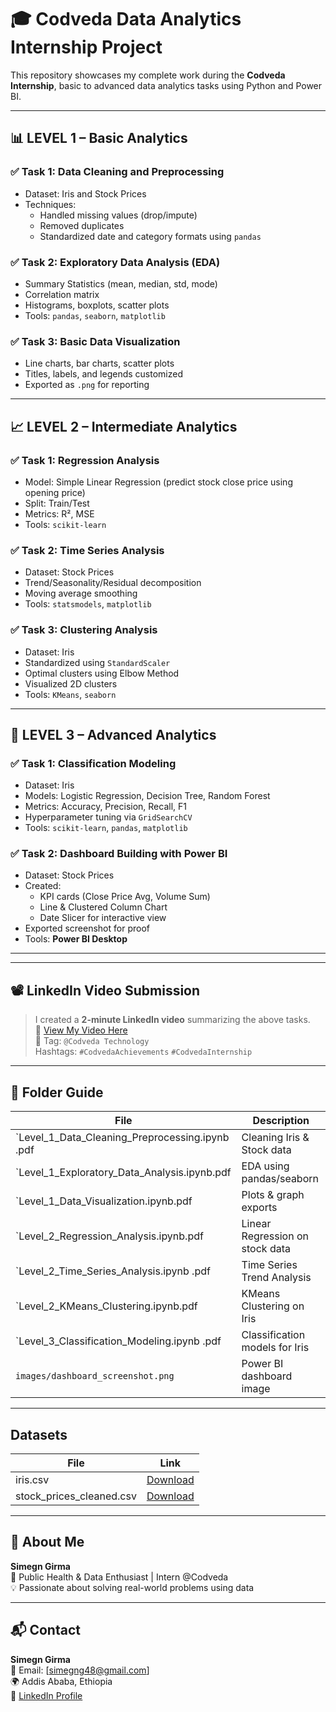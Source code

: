 # 🎓 Codveda Data Analytics Internship Project

This repository showcases my complete work during the **Codveda Internship**, basic to advanced data analytics tasks using Python and Power BI.

---

## 📊 LEVEL 1 – Basic Analytics

### ✅ Task 1: Data Cleaning and Preprocessing
- Dataset: Iris and Stock Prices
- Techniques:
  - Handled missing values (drop/impute)
  - Removed duplicates
  - Standardized date and category formats using `pandas`
   
### ✅ Task 2: Exploratory Data Analysis (EDA)
- Summary Statistics (mean, median, std, mode)
- Correlation matrix
- Histograms, boxplots, scatter plots
- Tools: `pandas`, `seaborn`, `matplotlib`

### ✅ Task 3: Basic Data Visualization
- Line charts, bar charts, scatter plots
- Titles, labels, and legends customized
- Exported as `.png` for reporting

---

## 📈 LEVEL 2 – Intermediate Analytics

### ✅ Task 1: Regression Analysis
- Model: Simple Linear Regression (predict stock close price using opening price)
- Split: Train/Test
- Metrics: R², MSE
- Tools: `scikit-learn`

### ✅ Task 2: Time Series Analysis
- Dataset: Stock Prices
- Trend/Seasonality/Residual decomposition
- Moving average smoothing
- Tools: `statsmodels`, `matplotlib`

### ✅ Task 3: Clustering Analysis
- Dataset: Iris
- Standardized using `StandardScaler`
- Optimal clusters using Elbow Method
- Visualized 2D clusters
- Tools: `KMeans`, `seaborn`

---

## 🤖 LEVEL 3 – Advanced Analytics

### ✅ Task 1: Classification Modeling
- Dataset: Iris
- Models: Logistic Regression, Decision Tree, Random Forest
- Metrics: Accuracy, Precision, Recall, F1
- Hyperparameter tuning via `GridSearchCV`
- Tools: `scikit-learn`, `pandas`, `matplotlib`

### ✅ Task 2: Dashboard Building with Power BI
- Dataset: Stock Prices
- Created:
  - KPI cards (Close Price Avg, Volume Sum)
  - Line & Clustered Column Chart
  - Date Slicer for interactive view
- Exported screenshot for proof
- Tools: **Power BI Desktop**

---


---

## 📽️ LinkedIn Video Submission
> I created a **2-minute LinkedIn video** summarizing the above tasks.  
> 📌 [View My Video Here](your-video-link)  
> 👤 Tag: `@Codveda Technology`  
> Hashtags: `#CodvedaAchievements` `#CodvedaInternship`

---

## 📂 Folder Guide

| File | Description |
|------|-------------|
| `Level_1_Data_Cleaning_Preprocessing.ipynb .pdf  | Cleaning Iris & Stock data |
| `Level_1_Exploratory_Data_Analysis.ipynb.pdf | EDA using pandas/seaborn |
| `Level_1_Data_Visualization.ipynb.pdf | Plots & graph exports |
| `Level_2_Regression_Analysis.ipynb.pdf | Linear Regression on stock data |
| `Level_2_Time_Series_Analysis.ipynb .pdf | Time Series Trend Analysis |
| `Level_2_KMeans_Clustering.ipynb.pdf | KMeans Clustering on Iris |
| `Level_3_Classification_Modeling.ipynb .pdf | Classification models for Iris |
| `images/dashboard_screenshot.png` | Power BI dashboard image |

---
  
## Datasets

| File | Link |
|------|------|
| iris.csv | [Download](https://github.com/SimegnGirma-Nega/Codveda_Data_Analytics_Internship_Portfolio/blob/main/1%29%20iris_cleaned.csv.csv) |
| stock_prices_cleaned.csv | [Download](https://github.com/SimegnGirma-Nega/Codveda_Data_Analytics_Internship_Portfolio/blob/main/stock_prices_cleaned%20(1).csv) |

---


## 🙋 About Me

**Simegn Girma**  
📍 Public Health & Data Enthusiast | Intern @Codveda  
💡 Passionate about solving real-world problems using data

---
## 📬 Contact

**Simegn Girma**  
📧 Email: [simegng48@gmail.com]  
🌍 Addis Ababa, Ethiopia  
🔗 [LinkedIn Profile](https://www.linkedin.com/in/simegn-girma-408b92261/)
